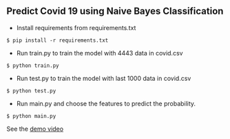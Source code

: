 ## Predict Covid 19 using Naive Bayes Classification

* Install requirements from requirements.txt
```
$ pip install -r requirements.txt
```

* Run train.py to train the model with 4443 data in covid.csv
```
$ python train.py
```

* Run test.py to train the model with last 1000 data in covid.csv
```
$ python test.py
```

* Run main.py and choose the features to predict the probability.
```
$ python main.py
```

See the <a href="https://drive.google.com/file/d/1Hmq_xqJJGOvQPsxPh6hr64EYO2_VMvRg/view?usp=share_link">demo video</a>
